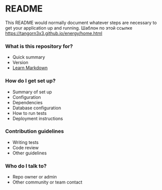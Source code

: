 # README #

This README would normally document whatever steps are necessary to get your application up and running.
Шаблон по этой ссылке https://tangorn3x3.github.io/energy/home.html

### What is this repository for? ###

* Quick summary
* Version
* [Learn Markdown](https://bitbucket.org/tutorials/markdowndemo)

### How do I get set up? ###

* Summary of set up
* Configuration
* Dependencies
* Database configuration
* How to run tests
* Deployment instructions

### Contribution guidelines ###

* Writing tests
* Code review
* Other guidelines

### Who do I talk to? ###

* Repo owner or admin
* Other community or team contact